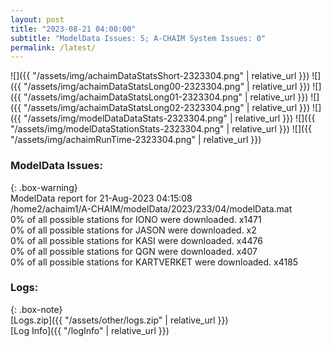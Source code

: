 ```yaml
---
layout: post
title: "2023-08-21 04:00:00"
subtitle: "ModelData Issues: 5; A-CHAIM System Issues: 0"
permalink: /latest/
---
```


![]({{ "/assets/img/achaimDataStatsShort-2323304.png" | relative_url }})
![]({{ "/assets/img/achaimDataStatsLong00-2323304.png" | relative_url }})
![]({{ "/assets/img/achaimDataStatsLong01-2323304.png" | relative_url }})
![]({{ "/assets/img/achaimDataStatsLong02-2323304.png" | relative_url }})
![]({{ "/assets/img/modelDataDataStats-2323304.png" | relative_url }})
![]({{ "/assets/img/modelDataStationStats-2323304.png" | relative_url }})
![]({{ "/assets/img/achaimRunTime-2323304.png" | relative_url }})


### ModelData Issues:  
  
{: .box-warning}  
 ModelData report for 21-Aug-2023 04:15:08   
 /home2/achaim1/A-CHAIM/modelData/2023/233/04/modelData.mat   
 0% of all possible stations for IONO were downloaded. x1471   
 0% of all possible stations for JASON were downloaded. x2   
 0% of all possible stations for KASI were downloaded. x4476   
 0% of all possible stations for QGN were downloaded. x407   
 0% of all possible stations for KARTVERKET were downloaded. x4185   
  


### Logs:  
  
{: .box-note}  
[Logs.zip]({{ "/assets/other/logs.zip" | relative_url }})  
[Log Info]({{ "/logInfo" | relative_url }})  

